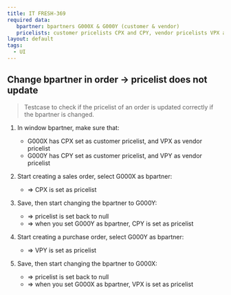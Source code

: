 ```yaml
---
title: IT FRESH-369
required data:
   bpartner: bpartners G000X & G000Y (customer & vendor)
   pricelists: customer pricelists CPX and CPY, vendor pricelists VPX and VPY   
layout: default
tags:
  - UI
---
```

## Change bpartner in order -> pricelist does not update

> Testcase to check if the pricelist of an order is updated correctly if the bpartner is changed.

1. In window bpartner, make sure that:
	* G000X has CPX set as customer pricelist, and VPX as vendor pricelist
	* G000Y has CPY set as customer pricelist, and VPY as vendor pricelist
	
1. Start creating a sales order, select G000X as bpartner:
	* => CPX is set as pricelist
	
1. Save, then start changing the bpartner to G000Y:
	* => pricelist is set back to null
	* => when you set G000Y as bpartner, CPY is set as pricelist
	
1. Start creating a purchase order, select G000Y as bpartner:
	* => VPY is set as pricelist
	
1. Save, then start changing the bpartner to G000X:
	* => pricelist is set back to null
	* => when you set G000X as bpartner, VPX is set as pricelist
